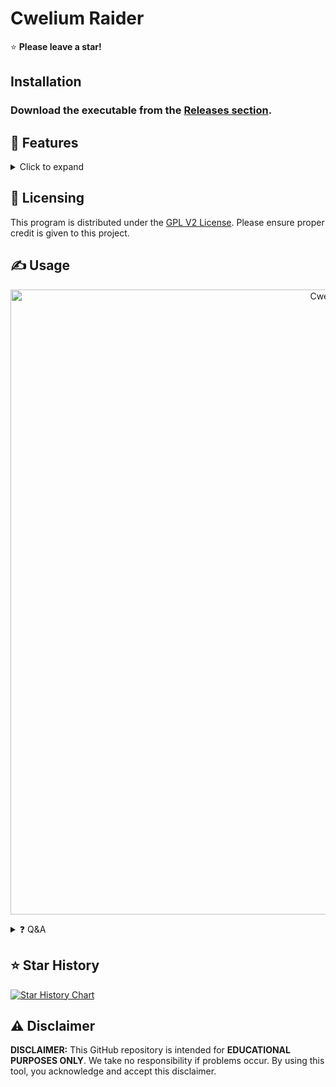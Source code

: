# Cwelium Raider

⭐ **Please leave a star!**

## Installation

### Download the executable from the [Releases section](#).

## 👾 Features

<details>
<summary>Click to expand</summary>

- Fully request-based Raider
- HTTP & HTTPS proxy support
- Multi-threading support
- Joiner
- Leaver
- Spammer
- Token Checker
- Reactor
- Voice Raper
- Token Formatter
- Button Click
- Accept Rules
- Guild Check
- Bio Changer
- Onliner
- Voice Joiner
- Change Nickname
- Thread Spammer
- Typer
- Onboarding Bypass
- Call Spammer
- MassDM
- Mass Report

</details>

## 📝 Licensing

This program is distributed under the [GPL V2 License](https://www.gnu.org/licenses/old-licenses/gpl-2.0.txt). Please ensure proper credit is given to this project.

## ✍️ Usage

<p align="center">
  <img src="https://cdn.discordapp.com/attachments/1207742370200821790/1218146903657812089/0wwu5RH.png?ex=665eef35&is=665d9db5&hm=ad3c5fb711ab3e798be3e5a14fb1c6bc2c14a3e332c9dbacac7394b7c7e0662c&" alt="Cwelium" width="1000">
</p>

<details>
<summary>❓ Q&A</summary>

- **Which version of the Discord API does Cwelium Raider use?**
  - Cwelium Raider utilizes Discord API version 9 (v9).
- **Is this the official repository?**
  - Yes, it is.
- **Where is the source code?**
  - This tool was originally open source but is now closed source. It may be open source again in the future.
- **What solvers are available?**
  - capsolver, capmonster, 2captcha
- **What themes are available?**
  - green, red, yellow, magenta, blue, cyan, gray, white, pink, light blue, brown, aqua

</details>

## ⭐ Star History

[![Star History Chart](https://api.star-history.com/svg?repos=R3CI/Vanadium-Free,Tips-Discord/Cwelium&type=Timeline&theme=dark)](https://star-history.com/#R3CI/Vanadium-Free&Tips-Discord/Cwelium&Timeline)

## ⚠️ Disclaimer

**DISCLAIMER:** This GitHub repository is intended for **EDUCATIONAL PURPOSES ONLY**. We take no responsibility if problems occur. By using this tool, you acknowledge and accept this disclaimer.
